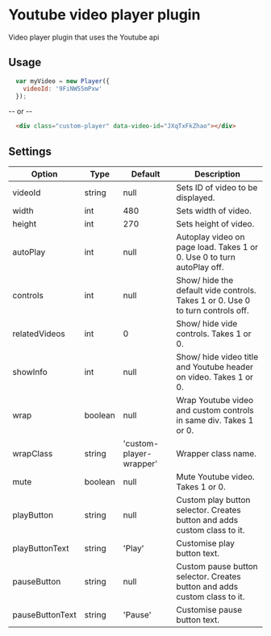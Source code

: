 # Youtube video player plugin
Video player plugin that uses the Youtube api

## Usage
```javascript
  var myVideo = new Player({
    videoId: '9FiNW55mPxw'
  });
```

-- or --

```HTML
  <div class="custom-player" data-video-id="JXqTxFkZhao"></div>
```

## Settings

Option | Type | Default | Description
------ | ---- | ------- | -----------
videoId | string | null | Sets ID of video to be displayed.
width | int | 480 | Sets width of video.
height | int | 270 | Sets height of video.
autoPlay | int | null | Autoplay video on page load. Takes 1 or 0. Use 0 to turn autoPlay off.
controls | int | null | Show/ hide the default vide controls. Takes 1 or 0. Use 0 to turn controls off.
relatedVideos | int | 0 | Show/ hide vide controls. Takes 1 or 0.
showInfo | int | null | Show/ hide video title and Youtube header on video. Takes 1 or 0.
wrap | boolean | null | Wrap Youtube video and custom controls in same div. Takes 1 or 0.
wrapClass | string | 'custom-player-wrapper' | Wrapper class name.
mute | boolean | null | Mute Youtube video. Takes 1 or 0.
playButton | string | null | Custom play button selector. Creates button and adds custom class to it.
playButtonText | string | 'Play' | Customise play button text.
pauseButton | string | null | Custom pause button selector. Creates button and adds custom class to it.
pauseButtonText | string | 'Pause' | Customise pause button text.